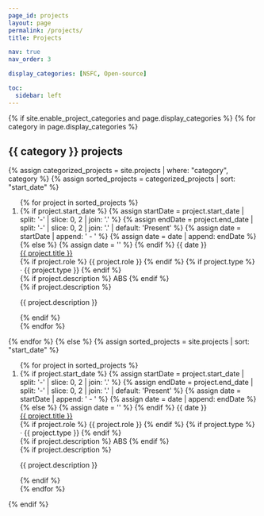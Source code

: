 ```yaml
---
page_id: projects
layout: page
permalink: /projects/
title: Projects

nav: true
nav_order: 3

display_categories: [NSFC, Open-source]

toc:
  sidebar: left
---
```


<div class="publications">
{% if site.enable_project_categories and page.display_categories %}
<!-- Display categorized projects -->
  {% for category in page.display_categories %}
    <h2 id="{{ category }}-projects"> {{ category }} projects </h2>
    {% assign categorized_projects = site.projects | where: "category", category %}
    {% assign sorted_projects = categorized_projects | sort: "start_date" %}
    <ol class="bibliography">
    {% for project in sorted_projects %}
      <li>
      <div class="row">
        <div class="col-sm-2 abbr">
          {% if project.start_date %}
            {% assign startDate = project.start_date | split: '-' | slice: 0, 2 | join: '.' %}
            {% assign endDate = project.end_date | split: '-' | slice: 0, 2 | join: '.' | default: 'Present' %}
            {% assign date = startDate | append: ' - ' %}
            {% assign date = date | append: endDate %}
          {% else %}
            {% assign date = '' %}
          {% endif %}
          <abbr class="badge">{{ date }}</abbr>
        </div>
        <div class="col-sm-8">
          <div class="title font-weight-bold">
            <a href="{{ project.url }}">{{ project.title }}</a>
          </div>
          <div class="periodical font-weight-bold">
            {% if project.role %} {{ project.role }} {% endif %}
            {% if project.type %} &middot; {{ project.type }} {% endif %}
          </div>
          <div class="links">
            {% if project.description %}
              <a class="abstract btn btn-sm z-depth-0" role="button">ABS</a>
            {% endif %}
          </div>
          {% if project.description %}
            <!-- Hidden abstract block -->
            <div class="abstract hidden">
              <p>{{ project.description }}</p>
            </div>
          {% endif %}
        </div>
      </div>
      </li>
    {% endfor %}
    </ol>
  {% endfor %}
{% else %}
<!-- Display projects without categories -->
  {% assign sorted_projects = site.projects | sort: "start_date" %}
  <ol class="bibliography">
  {% for project in sorted_projects %}
    <li>
    <div class="row">
      <div class="col-sm-2 abbr">
        {% if project.start_date %}
          {% assign startDate = project.start_date | split: '-' | slice: 0, 2 | join: '.' %}
          {% assign endDate = project.end_date | split: '-' | slice: 0, 2 | join: '.' | default: 'Present' %}
          {% assign date = startDate | append: ' - ' %}
          {% assign date = date | append: endDate %}
        {% else %}
          {% assign date = '' %}
        {% endif %}
        <abbr class="badge">{{ date }}</abbr>
      </div>
      <div class="col-sm-8">
        <div class="title font-weight-bold">
          <a href="{{ project.url }}">{{ project.title }}</a>
        </div>
        <div class="periodical font-weight-bold">
          {% if project.role %} {{ project.role }} {% endif %}
          {% if project.type %} &middot; {{ project.type }} {% endif %}
        </div>
      </div>
      <div class="links">
        {% if project.description %}
          <a class="abstract btn btn-sm z-depth-0" role="button">ABS</a>
        {% endif %}
      </div>
      {% if project.description %}
        <!-- Hidden abstract block -->
        <div class="abstract hidden">
          <p>{{ project.description }}</p>
        </div>
      {% endif %}
    </div>
    </li>
  {% endfor %}
  </ol>
{% endif %}
</div>
